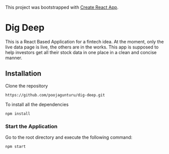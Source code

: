 This project was bootstrapped with [Create React App](https://github.com/facebook/create-react-app).

# Dig Deep 

This is a React Based Application for a fintech idea. At the moment, only the live data page is live, the others are in the works. This app is supposed to help investors get all their stock data in one place in a clean and concise manner.

## Installation

Clone the repository

`https://github.com/poojagunturu/dig-deep.git`

To install all the dependencies

`npm install`

### Start the Application

Go to the root directory and execute the following command: 

`npm start`
